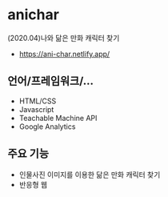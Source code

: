 # anichar
(2020.04)나와 닮은 만화 캐릭터 찾기
* https://ani-char.netlify.app/

## 언어/프레임워크/...
* HTML/CSS
* Javascript
* Teachable Machine API
* Google Analytics

## 주요 기능
* 인물사진 이미지를 이용한 닮은 만화 캐릭터 찾기
* 반응형 웹

